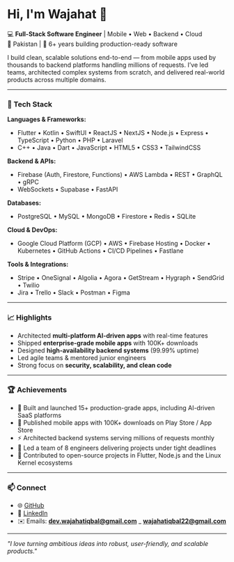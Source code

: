 # Hi, I'm Wajahat 👋

💻 **Full-Stack Software Engineer** | Mobile • Web • Backend • Cloud  
📍 Pakistan | 🚀 6+ years building production-ready software

I build clean, scalable solutions end-to-end — from mobile apps used by thousands to backend platforms handling millions of requests. I’ve led teams, architected complex systems from scratch, and delivered real-world products across multiple domains.

---

### 🚀 Tech Stack

**Languages & Frameworks:**  
- Flutter • Kotlin • SwiftUI • ReactJS • NextJS • Node.js • Express • TypeScript • Python • PHP • Laravel  
- C++ • Java • Dart • JavaScript • HTML5 • CSS3 • TailwindCSS

**Backend & APIs:**  
- Firebase (Auth, Firestore, Functions) • AWS Lambda • REST • GraphQL • gRPC  
- WebSockets • Supabase • FastAPI

**Databases:**  
- PostgreSQL • MySQL • MongoDB • Firestore • Redis • SQLite

**Cloud & DevOps:**  
- Google Cloud Platform (GCP) • AWS • Firebase Hosting • Docker • Kubernetes • GitHub Actions • CI/CD Pipelines • Fastlane

**Tools & Integrations:**  
- Stripe • OneSignal • Algolia • Agora • GetStream • Hygraph • SendGrid • Twilio  
- Jira • Trello • Slack • Postman • Figma

---

### 📈 Highlights
- Architected **multi-platform AI-driven apps** with real-time features
- Shipped **enterprise-grade mobile apps** with 100K+ downloads  
- Designed **high-availability backend systems** (99.99% uptime)  
- Led agile teams & mentored junior engineers  
- Strong focus on **security, scalability, and clean code**

---

### 🏆 Achievements

- 🚀 Built and launched 15+ production-grade apps, including AI-driven SaaS platforms
- 📱 Published mobile apps with 100K+ downloads on Play Store / App Store
- ⚡ Architected backend systems serving millions of requests monthly
- 🏅 Led a team of 8 engineers delivering projects under tight deadlines
- 📖 Contributed to open-source projects in Flutter, Node.js and the Linux Kernel ecosystems

---

### 📫 Connect
- 🌐 [GitHub](https://github.com/wajahatiqbal22)
- 💼 [LinkedIn](https://linkedin.com/in/YOUR-LINK)  
- ✉️ Emails: **dev.wajahatiqbal@gmail.com** _ **wajahatiqbal22@gmail.com**

---
_"I love turning ambitious ideas into robust, user-friendly, and scalable products."_
